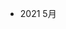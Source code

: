 <!--
 * @Author: your name
 * @Date: 2021-06-28 20:05:14
 * @LastEditTime: 2021-09-01 11:21:29
 * @LastEditors: your name
 * @Description: In User Settings Edit
 * @FilePath: /examples/周学习计划.md
-->
<!-- 
1. 知识的学习快的人三年足矣，通常大部分来说是不断的学习入门的知识，在重复和遗忘
2. 职业规划的差距不是智商和资源，而是正确的价值观与学习规划，毫无规划的人就会陷入原地踏步的怪圈
3. 工程师的价值在于打造通用能力和解决问题，关注核心能力的积累，走出舒适区，页面的一些业务完全可以外包
4. 参与业务要知道业务导向和价值，杀手级产品的规模
 -->
 - 2021 5月

 <!-- 
 1. 需要关注自己的OKR，这个是基本盘，不能好高骛远
 2. 工程师而言需要关注 知识体系， 项目经验，工程师素质（多少人在搬砖中浪费了宝贵时间）
 3. 去承担更大的责任和角色，没有舒适区可言
  -->

  <!-- 
  2021 6月
  1.从零到一实现工具库
    https://segmentfault.com/a/1190000016610626
    1. 设计结构，方法实现，打包格式
  
  2.vant/nutui 库 阅读
    1. 组件库项目架构设计思路
    2. 一些经典业务场景的实现和打磨
    3. js的业务使用心得
    4. ts 的实践场景
   -->

   <!-- 
   2021 9.月
   1. 阅读 vite 管理后台项目并输出总结
    -->

  


